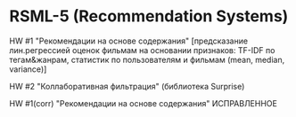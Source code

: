 # RSML-5 (Recommendation Systems)

HW #1 "Рекомендации на основе содержания" [предсказание лин.регрессией оценок фильмам на основании признаков: TF-IDF по тегам&жанрам, статистик по пользователям и фильмам (mean, median, variance)]

HW #2 "Коллаборативная фильтрация" (библиотека Surprise)

HW #1(corr) "Рекомендации на основе содержания" ИСПРАВЛЕННОЕ
